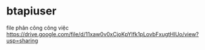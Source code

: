 # btapiuser

file phân công công việc
https://drive.google.com/file/d/11xaw0v0xCjoKpYIfk1pLovbFxugtHlUo/view?usp=sharing
